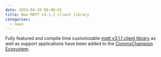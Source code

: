 ```yaml
---
date: 2024-04-28 00:00:01
title: New MQTT v3.1.1 client library
categories:
  - news
---
```


Fully featured and compile time customizable
[mqtt v3.1.1 client library](https://github.com/commschamp/cc.mqtt311.libs) as well as support applications have been added
to the [CommsChampion Ecosystem](https://commschamp.github.io/).
